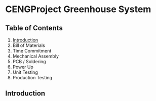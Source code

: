 # CENGProject Greenhouse System

## Table of Contents
1. [Introduction](#Introduction)
2. Bill of Materials
3. Time Commitment
4. Mechanical Assembly
5. PCB / Soldering
6. Power Up
7. Unit Testing
8. Production Testing

## Introduction

